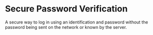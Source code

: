# Secure Password Verification

A secure way to log in using an identification and password without the password being sent on the network or known by the server.